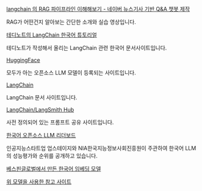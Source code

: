 [langchain 의 RAG 파이프라인 이해해보기 - 네이버 뉴스기사 기반 Q&A 챗봇 제작](https://youtu.be/1scMJH93v0M?si=Z011ufrIxG3ku1SB)

RAG가 어떤건지 알아보는 간단한 소개와 실습 영상입니다.

[테디노트의 LangChain 한국어 튜토리얼](https://wikidocs.net/book/14314)

테디노트가 작성해서 올리는 LangChain 관련 한국어 문서사이트입니다.

[HuggingFace](https://huggingface.co/models)

모두가 아는 오픈소스 LLM 모델이 등록되는 사이트입니다.

[LangChain](https://python.langchain.com/v0.2/docs/introduction/)

LangChain 문서 사이트입니다.

[LangChain/LangSmith Hub](https://smith.langchain.com/hub)

사전 정의되어 있는 프롬프트 공유 사이트입니다.

[한국어 오픈소스 LLM 리더보드](https://www.aihub.or.kr/leaderboard/view.do)

인공지능스타트업 업스테이지와 NIA한국지능정보사회진흥원이 주관하여 한국어 LLM의 성능평가와 순위를 공개하고 있습니다.

[베스핀글로벌에서 만든 한국어 임베딩 모델](https://huggingface.co/bespin-global/klue-sroberta-base-continue-learning-by-mnr)

[위 모델을 사용한 참고 사이트](https://acer2.snu.ac.kr/)
